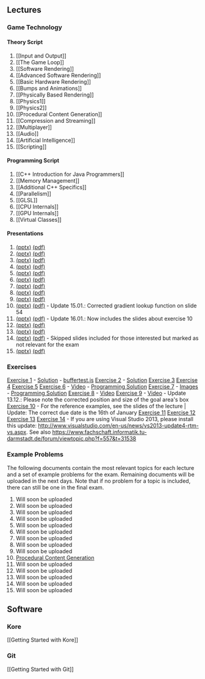 ## Lectures
### Game Technology
#### Theory Script
1. [[Input and Output]]
2. [[The Game Loop]]
3. [[Software Rendering]]
4. [[Advanced Software Rendering]]
5. [[Basic Hardware Rendering]]
6. [[Bumps and Animations]]
7. [[Physically Based Rendering]]
8. [[Physics1]]
9. [[Physics2]]
10. [[Procedural Content Generation]]
11. [[Compression and Streaming]]
12. [[Multiplayer]]
13. [[Audio]]
14. [[Artificial Intelligence]]
15. [[Scripting]]

#### Programming Script
1. [[C++ Introduction for Java Programmers]]
2. [[Memory Management]]
3. [[Additional C++ Specifics]]
4. [[Parallelism]]
5. [[GLSL]]
6. [[CPU Internals]]
7. [[GPU Internals]]
8. [[Virtual Classes]]


#### Presentations
1. [(pptx)](/wiki/slides/gametech1.pptx) [(pdf)](/wiki/slides/gametech1.pdf)
2. [(pptx)](/wiki/slides/gametech2.pptx) [(pdf)](/wiki/slides/gametech2.pdf)
3. [(pptx)](/wiki/slides/gametech3.pptx) [(pdf)](/wiki/slides/gametech3.pdf)
4. [(pptx)](/wiki/slides/gametech4.pptx) [(pdf)](/wiki/slides/gametech4.pdf)
5. [(pptx)](/wiki/slides/gametech5.pptx) [(pdf)](/wiki/slides/gametech5.pdf)
6. [(pptx)](/wiki/slides/gametech6.pptx) [(pdf)](/wiki/slides/gametech6.pdf)
7. [(pptx)](/wiki/slides/gametech7.pptx) [(pdf)](/wiki/slides/gametech7.pdf)
8. [(pptx)](/wiki/slides/gametech8.pptx) [(pdf)](/wiki/slides/gametech8.pdf)
9. [(pptx)](/wiki/slides/gametech9.pptx) [(pdf)](/wiki/slides/gametech9.pdf)
10. [(pptx)](/wiki/slides/gametech10.pptx) [(pdf)](/wiki/slides/gametech10.pdf) - Update 15.01.: Corrected gradient lookup function on slide 54
11. [(pptx)](/wiki/slides/gametech11.pptx) [(pdf)](/wiki/slides/gametech11.pdf) - Update 16.01.: Now includes the slides about exercise 10
12. [(pptx)](/wiki/slides/gametech12.pptx) [(pdf)](/wiki/slides/gametech12.pdf)
13. [(pptx)](/wiki/slides/gametech13.pptx) [(pdf)](/wiki/slides/gametech13.pdf)
14. [(pptx)](/wiki/slides/gametech14.pptx) [(pdf)](/wiki/slides/gametech14.pdf) - Skipped slides included for those interested but marked as not relevant for the exam
15. [(pptx)](/wiki/slides/gametech15.pptx) [(pdf)](/wiki/slides/gametech15.pdf)

### Exercises
[Exercise 1](/wiki/exercises/gametech-ex1.pdf) - [Solution](/wiki/exercises/gametech-ex1_solution.pdf) - [buffertest.js](http://ktxsoftware.com/buffertest.js)
[Exercise 2](/wiki/exercises/gametech-ex2.pdf) - [Solution](/wiki/exercises/gametech-ex2_solution.pdf)
[Exercise 3](/wiki/exercises/gametech-ex3.pdf)
[Exercise 4](/wiki/exercises/gametech-ex4.pdf)
[Exercise 5](/wiki/exercises/gametech-ex5.pdf)
[Exercise 6](/wiki/exercises/gametech-ex6.pdf) - [Video](/wiki/exercises/exercise6.mp4) - [Programming Solution](https://github.com/KTXSoftware/Exercise6-Solution.git)
[Exercise 7](/wiki/exercises/gametech-ex7.pdf) - [Images](Exercise-7-Images) - [Programming Solution](https://github.com/KTXSoftware/Exercise7-Solution.git)
[Exercise 8](/wiki/exercises/gametech-ex8.pdf) - [Video](/wiki/exercises/exercise8.mp4)
[Exercise 9](/wiki/exercises/gametech-ex9.pdf) - [Video](/wiki/exercises/exercise9.mp4) - Update 13.12.: Please note the corrected position and size of the goal area's box
[Exercise 10](/wiki/exercises/gametech-ex10.pdf) - For the reference examples, see the slides of the lecture | Update: The correct due date is the 16th of January
[Exercise 11](/wiki/exercises/gametech-ex11.pdf)
[Exercise 12](/wiki/exercises/gametech-ex12.pdf)
[Exercise 13](/wiki/exercises/gametech-ex13.pdf)
[Exercise 14](/wiki/exercises/gametech-ex14.pdf) - If you are using Visual Studio 2013, please install this update: http://www.visualstudio.com/en-us/news/vs2013-update4-rtm-vs.aspx. See also https://www.fachschaft.informatik.tu-darmstadt.de/forum/viewtopic.php?f=557&t=31538

### Example Problems
The following documents contain the most relevant topics for each lecture and a set of example problems for the exam. Remaining documents will be uploaded in the next days. Note that if no problem for a topic is included, there can still be one in the final exam.
1. Will soon be uploaded
2. Will soon be uploaded
3. Will soon be uploaded
4. Will soon be uploaded
5. Will soon be uploaded
6. Will soon be uploaded
7. Will soon be uploaded
8. Will soon be uploaded
9. Will soon be uploaded
10. [Procedural Content Generation](/wiki/examples/examples10.pdf)
11. Will soon be uploaded
12. Will soon be uploaded
13. Will soon be uploaded
14. Will soon be uploaded
15. Will soon be uploaded

## Software
### Kore
[[Getting Started with Kore]]

### Git
[[Getting Started with Git]]